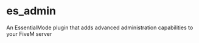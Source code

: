 # es_admin

An EssentialMode plugin that adds advanced administration capabilities to your FiveM server
